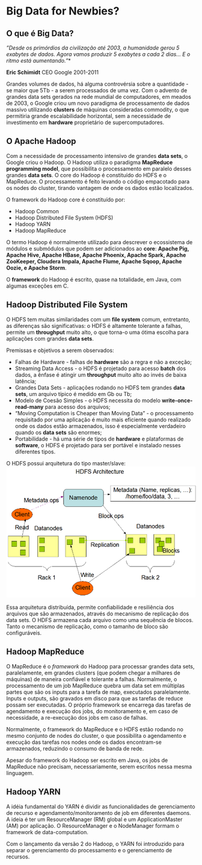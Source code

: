 # Big Data for Newbies?

## O que é Big Data?
*”Desde os primórdios da civilização até 2003, a humanidade gerou 5 exabytes de dados. Agora vamos produzir 5 exabytes a cada 2 dias... E o ritmo está aumentando.”**

**Eric Schimidt**
CEO Google 2001-2011


Grandes volumes de dados, há alguma controvérsia sobre a quantidade - se maior que 5Tb - a serem processados de uma vez.
Com o advento de grandes data sets gerados na rede mundial de computadores, em meados de 2003, o Google criou um novo paradigma de processamento de dados massivo utilizando **clusters** de máquinas consideradas commodity, o que permitiria grande escalabilidade horizontal, sem a necessidade de investimento em **hardware** proprietário de supercomputadores.

## O Apache Hadoop
Com a necessidade de processamento intensivo de grandes **data sets**, o Google criou o Hadoop. O Hadoop utiliza o paradigma **MapReduce programming model**, que possibilita o processamento em paralelo desses grandes **data sets**. O core do Hadoop é constituído do HDFS e o MapReduce. O processamento é feito levando o código empacotado para os nodes do cluster, tirando vantagem de onde os dados estão localizados.

O framework do Hadoop core é constituído por:
* Hadoop Common
* Hadoop Distributed File System (HDFS)
* Hadoop YARN
* Hadoop MapReduce

O termo Hadoop é normalmente utilizado para descrever o ecossistema de módulos e submódulos que podem ser adicionados ao **core**:  **Apache Pig, Apache Hive, Apache HBase, Apache Phoenix, Apache Spark, Apache ZooKeeper, Cloudera Impala, Apache Flume, Apache Sqoop, Apache Oozie, e Apache Storm**.

O **framework** do Hadoop é escrito, quase na totalidade, em Java, com algumas exceções em C.

## Hadoop Distributed File System
O HDFS tem muitas similaridades com um **file system** comum, entretanto, as diferenças são significativas: o HDFS é altamente tolerante a falhas, permite um **throughput** muito alto, o que torna-o uma ótima escolha para aplicações com grandes **data sets**.

Premissas e objetivos a serem observados:

* Falhas de Hardware - falhas de **hardware** são a regra e não a exceção;
* Streaming Data Access - o HDFS é projetado para acesso **batch** dos dados, a ênfase é atingir um **throughput** muito alto ao invés de baixa latência;
* Grandes Data Sets - aplicações rodando no HDFS tem grandes **data sets**, um arquivo típico é medido em Gb ou Tb;
* Modelo de Coesão Simples - o HDFS necessita do modelo **write-once-read-many** para acesso dos arquivos;
* “Moving Computation is Cheaper than Moving Data” - o processamento requisitado por uma aplicação é muito mais eficiente quando realizado onde os dados estão armazenados, isso é especialmente verdadeiro quando os **data sets** são enormes;
* Portabilidade - há uma série de tipos de **hardware** e plataformas de **software**, o HDFS é projetado para ser portável e instalado nesses diferentes tipos.

O HDFS possui arquitetura do tipo master/slave:
![HDFS](images/hdfsarchitecture.png)

Essa arquitetura distribuída, permite confiabilidade e resiliência dos arquivos que são armazenados, através do mecanismo de replicação dos data sets. O HDFS armazena cada arquivo como uma sequência de blocos. Tanto o mecanismo de replicação, como o tamanho de bloco são configuráveis.

## Hadoop MapReduce
O MapReduce é o *framework* do Hadoop para processar grandes data sets, paralelamente, em grandes clusters (que podem chegar a milhares de máquinas) de maneira confiável e tolerante a falhas. Normalmente, o processamento de um job MapReduce quebra um data set em múltiplas partes que são os inputs para a tarefa de map, executados paralelamente. Inputs e outputs, são gravados em disco para que as tarefas de reduce possam ser executadas.
O próprio framework se encarrega das tarefas de agendamento e execução dos jobs, do monitoramento e, em caso de necessidade, a re-execução dos jobs em caso de falhas.

Normalmente, o framework do MapReduce e o HDFS estão rodando no mesmo conjunto de nodes do cluster, o que possibilita o agendamento e execução das tarefas nos nodes onde os dados encontram-se armazenados, reduzindo o consumo de banda de rede.

Apesar do framework do Hadoop ser escrito em Java, os jobs de MapReduce não precisam, necessariamente, serem escritos nessa mesma linguagem.

## Hadoop YARN
A idéia fundamental do YARN é dividir as funcionalidades de gerenciamento de recurso e agendamento/monitoramento de job em diferentes daemons. A ideia é ter um ResourceManager (RM) global e um ApplicationMaster (AM) por aplicação. O ResourceManager e o NodeManager formam o framework de data-computation.

Com o lançamento da versão 2 do Hadoop, o YARN foi introduzido para separar o gerenciamento do processamento e o gerenciamento de recursos.
